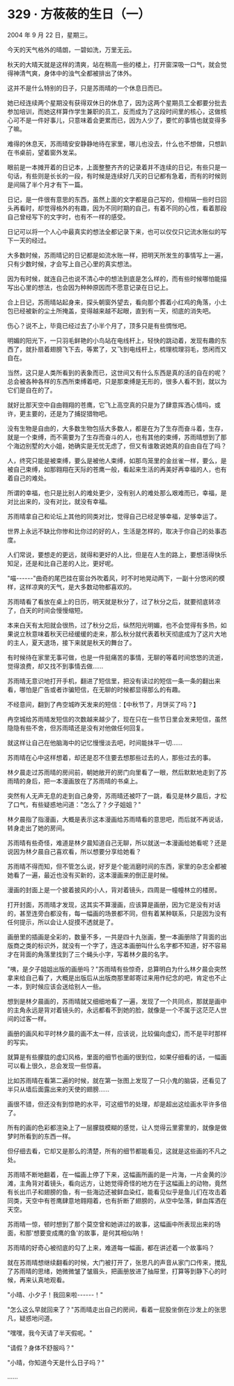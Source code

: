<link rel="stylesheet" href="../styles/text.css" />
<h1>329 · 方莜莜的生日（一）</h1>

2004 年 9 月 22 日，星期三。

今天的天气格外的晴朗，一碧如洗，万里无云。

秋天的大晴天就是这样的清爽，站在稍高一些的楼上，打开窗深吸一口气，就会觉得神清气爽，身体中的浊气全都被排出了体外。

这并不是什么特别的日子，只是苏雨晴的一个休息日而已。

她已经连续两个星期没有获得双休日的休息了，因为这两个星期员工全都要分批去参加培训，而她这样算作学生兼职的员工，反而成为了这段时间里的核心，这做核心可不是一件好事儿，只意味着会更累而已，因为人少了，要忙的事情也就变得多了嘛。

难得的休息天，苏雨晴安安静静地待在家里，哪儿也没去，什么也不想做，只想趴在书桌前，望着窗外发呆。

眼前是一本摊开着的日记本，上面整整齐齐的记录着并不连续的日记，有些只是一句话，有些则是长长的一段，有时候是连续好几天的日记都有急着，而有的时候则是间隔了半个月才有下一篇。

日记，是一件很有意思的东西，虽然上面的文字都是自己写的，但相隔一些时日回头再看时，却觉得格外的有趣，因为不同时期的自己，有着不同的心性，看着那段自己曾经写下的文字时，也有不一样的感受。

日记可以将一个人心中最真实的想法全都记录下来，也可以仅仅只记流水账似的写下一天的经过。

大多数时候，苏雨晴记的日记都是如流水账一样，把明天所发生的事情写上一遍，只有少数时候，才会写上自己心里的真实想法。

因为有时候，就连自己也说不清心中的想法到底是怎么样的，而有些时候哪怕能描写出心里的想法，也会因为种种原因而不愿意记录在日记上。

合上日记，苏雨晴站起身来，探头朝窗外望去，看向那个葬着小红鸡的角落，小土包已经被新的尘土所掩盖，变得越来越不起眼，直到有一天，彻底的消失吧。

伤心？说不上，毕竟已经过去了小半个月了，顶多只是有些惆怅吧。

明媚的阳光下，一只羽毛鲜艳的小鸟站在电线杆上，轻快的跳动着，发现有趣的东西了，就扑扇着翅膀飞下去，等累了，又飞到电线杆上，梳理梳理羽毛，悠闲而又自在。

当然，这只是人类所看到的表象而已，这世间又有什么东西是真的活的自在的呢？总会被各种各样的东西所束缚着吧，只是那束缚是无形的，很多人看不到，就以为它们是自在的了。

就好比那天空中自由翱翔的苍鹰，它飞上高空真的只是为了肆意挥洒心情吗，或许，更主要的，还是为了捕捉猎物吧。

没有生物是自由的，大多数生物包括大多数人，都是在为了生存而奋斗着，生存，就是一个束缚，而不需要为了生存而奋斗的人，也有其他的束缚，苏雨晴想到了那个海边别墅的大小姐，她确实是无忧无虑了，但又有谁敢说她真的自由自在了吗？

人，终究只能是被束缚，要么是被他人束缚，如那鸟笼里的金丝雀一样，要么，是被自己束缚，如那翱翔在天际的苍鹰一般，看起来生活的再美好再幸福的人，也有着自己的难处。

所谓的幸福，也只是比别人的难处更少，没有别人的难处那么艰难而已，幸福，是对比出来的，没有对比，就没有幸福。

苏雨晴拿自己和论坛上其他的同类对比，觉得自己已经足够幸福，足够幸运了。

世界上永远不缺比你惨和比你过的好的人，生活是怎样的，取决于你自己的处事态度。

人们常说，要想走的更远，就得和更好的人比，但是在人生的路上，要想活得快乐知足，还是和比自己差的人比，更好呢。

"喵------"曲奇的尾巴挂在窗台外吹着风，时不时地晃动两下，一副十分悠闲的模样，这样凉爽的天气，是大多数动物都喜欢的。

苏雨晴看了看放在桌上的日历，明天就是秋分了，过了秋分之后，就要彻底转凉了，白天的时间会慢慢缩短。

本来白天有太阳就会很热，过了秋分之后，纵然阳光明媚，也不会觉得有多热，如果说立秋意味着秋天已经缓缓的走来，那么秋分就代表着秋天彻底成为了这片大地的主人，夏天退场，接下来就是秋天的舞台了。

有时候待在家里无事可做，也是一件挺痛苦的事情，无聊的等着时间悠悠的流逝，觉得浪费，却又找不到事情去做......

苏雨晴无意识地打开手机，翻进了短信里，把没有读过的短信一条一条的翻出来看，哪怕是广告或者诈骗短信，在无聊的时候都显得那么的有趣。

不经意间，翻到了冉空城昨天发来的短信：【中秋节了，月饼买了吗？】

冉空城给苏雨晴发短信的次数越来越少了，现在只在一些节日里会发来短信，虽然隐隐有些不舍，但苏雨晴还是没有对他做任何回复。

就这样让自己在他脑海中的记忆慢慢淡去吧，时间能抹平一切......

苏雨晴在心中这样想着，却还是忍不住要去想那些过去的人，那些过去的事。

林夕晨走过苏雨晴的房间前，朝她敞开的房门向里看了一眼，然后默默地走到了苏雨晴的身后，把一本漫画放在了苏雨晴的书桌上。

突然有人无声无息的走到自己身旁，苏雨晴还被吓了一跳，看见是林夕晨后，才松了口气，有些疑惑地问道："怎么了？夕子姐姐？"

林夕晨指了指漫画，大概是表示这本漫画给苏雨晴看的意思吧，而后就不再说话，转身走出了她的房间。

苏雨晴有些奇怪，难道是林夕晨知道自己无聊，所以就送一本漫画给她看呢？还是说因为林夕晨自己喜欢看，所以想要分享给她看？

苏雨晴不得而知，但不管怎么说，好歹是个能消磨时间的东西，家里的杂志全都被她看了一遍，最近也没有买新的，这本漫画来的倒正是时候。

漫画的封面上是一个披着披风的小人，背对着镜头，四周是一幢幢林立的楼房。

打开封面，苏雨晴才发现，这其实不算漫画，应该算是画册，因为它是没有对话的，甚至连旁白都没有，每一幅画的场景都不同，但有着某种联系，只是因为没有任何提示，所以会让人捉摸不透就是了。

画册里的插画是全彩的，数量不多，一共是四十九张画，整一本画册除了背面的出版商之类的标识外，就没有一个字了，连这本画册叫什么名字都不知道，好不容易才在背面的角落里找到了三个蝇头小字，写着林夕晨的名字。

"咦，是夕子姐姐出版的画册吗？"苏雨晴有些惊奇，总算明白为什么林夕晨会突然拿来给自己看了，大概是出版后从出版商那里邮寄过来用作纪念的吧，肯定也不止一本，到时候应该会送给别人一些。

想到是林夕晨画的，苏雨晴就又细细地看了一遍，发现了一个共同点，那就是画中的主角永远是背对着镜头的，永远都看不到她的脸，就像是一个不属于这茫茫人世间的过客一样。

画册的画风和平时林夕晨的画不太一样，应该说，比较偏向虚幻，而不是平时那样的写实。

就算是有些朦胧的虚幻风格，里面的细节也画的很到位，如果仔细看的话，一幅画可以看上很久，总会发现一些惊喜。

比如苏雨晴在看第二遍的时候，就在第一张图上发现了一只小鬼的脑袋，还看见了半只从墙后面露出来的天使的翅膀......

画很不错，但还没有到惊艳的水平，可这细节的处理，却是超出这绘画水平许多倍了。

所有的画的色彩都渲染上了一层朦胧模糊的感觉，让人觉得云里雾里的，就像是做梦时所看到的东西一样。

但仔细去看，它却又是那么的清楚，所有的细节都能看见，这就是这些画的不凡之处。

苏雨晴不断地翻着，在一幅画上停了下来，这幅画所画的是一片海，一片金黄的沙滩，主角背对着镜头，看向远方，让她觉得奇怪的地方在于这幅画上的动物，竟然有长出爪子和翅膀的鱼，有一些海边还被鲜血染红，能看见似乎是鱼儿们在攻击着同类，天空中有苍鹰肆意地翱翔着，也有折断了翅膀的，从空中坠落，鲜血挥洒在天空。

苏雨晴一惊，顿时想到了那个莫空曾和她讲过的故事，这幅画中所表现出来的场面，和那'想要变成鹰的鱼'的故事，是何其相似呐！

苏雨晴的好奇心被彻底的勾了上来，难道每一幅画，都在讲述着一个故事吗？

就在苏雨晴想继续翻看的时候，大门被打开了，张思凡的声音从家门口传来，搅乱了苏雨晴的思绪，她微微皱了皱眉头，把画册放进了抽屉里，打算等到静下心的时候，再来认真地观看。

"小晴、小夕子！我回来啦------！"

"怎么这么早就回来了？"苏雨晴走出自己的房间，看着一屁股坐倒在沙发上的张思凡，疑惑地问道。

"嘿嘿，我今天请了半天假呢。"

"请假？身体不舒服吗？"

"小晴，你知道今天是什么日子吗？"

......
